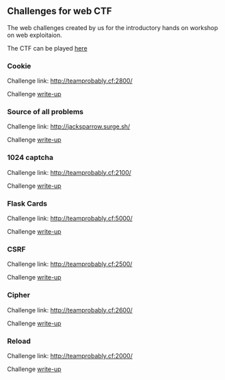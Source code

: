 ## Challenges for web CTF

The web challenges created by us for the introductory hands on workshop on web exploitaion.

The CTF can be played [here](http://teamprobably.cf)

### Cookie

Challenge link: http://teamprobably.cf:2800/

Challenge [write-up](./write-ups/cookie.md)

### Source of all problems

Challenge link: http://jacksparrow.surge.sh/

Challenge [write-up](./write-ups/source.md)

### 1024 captcha

Challenge link: http://teamprobably.cf:2100/

Challenge [write-up](./write-ups/captcha.md)

### Flask Cards

Challenge link: http://teamprobably.cf:5000/

Challenge [write-up](./write-ups/ninja.md)


### CSRF

Challenge link: http://teamprobably.cf:2500/

Challenge [write-up](./write-ups/csrf.md)

### Cipher

Challenge link: http://teamprobably.cf:2600/

Challenge [write-up](./write-ups/cipher.md)

### Reload

Challenge link: http://teamprobably.cf:2000/

Challenge [write-up](./write-ups/reload.md)
